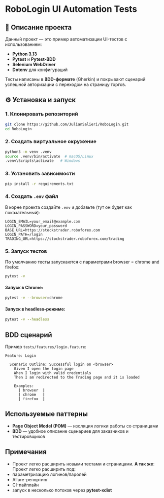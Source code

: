 # RoboLogin UI Automation Tests

## 📌 Описание проекта
Данный проект — это пример автоматизации UI-тестов с использованием:
- **Python 3.13**
- **Pytest** и **Pytest-BDD**
- **Selenium WebDriver**
- **Dotenv** для конфигураций

Тесты написаны в **BDD-формате** (Gherkin) и покрывают сценарий успешной авторизации с переходом на страницу торгов.


## ⚙️ Установка и запуск
### 1. Клонировать репозиторий
```bash
git clone https://github.com/JulianSalieri/RoboLogin.git
cd RoboLogin
```

### 2. Создать виртуальное окружение
```bash
python3 -m venv .venv
source .venv/bin/activate  # macOS/Linux
.venv\Scripts\activate   # Windows
```

### 3. Установить зависимости
```bash
pip install -r requirements.txt
```

### 4. Создать `.env` файл
В корне проекта создайте `.env` и добавьте (тут он будет как показательный):
```
LOGIN_EMAIL=your_email@example.com
LOGIN_PASSWORD=your_password
BASE_URL=https://stockstrader.roboforex.com
LOGIN_PATH=/login
TRADING_URL=https://stockstrader.roboforex.com/trading
```

### 5. Запуск тестов
По умолчанию тесты запускаются c параметрами browser =  chrome and firefox:
```bash
pytest -v
```

#### Запуск в Chrome:
```bash
pytest -v --browser=chrome
```

#### Запуск в headless-режиме:
```bash
pytest -v --headless
```

## BDD сценарий
Пример `tests/features/login.feature`:
```gherkin
Feature: Login

  Scenario Outline: Successful login on <browser>
    Given I open the login page
    When I login with valid credentials
    Then I am redirected to the Trading page and it is loaded

    Examples:
      | browser  |
      | chrome   |
      | firefox  |
```

## Используемые паттерны
- **Page Object Model (POM)** — изоляция логики работы со страницами
- **BDD** — удобное описание сценариев для заказчиков и тестировщиков

## Примечания

- Проект легко расширить новыми тестами и страницами.
**А так же:**
Проект легко расширить под:
- параметризацию логинов/паролей
- Allure-репортинг
- CI-пайплайн
- запуск в несколько потоков через **pytest-xdist**
